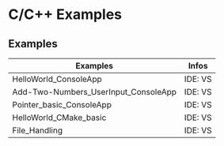 # C/C++ Examples

## Examples
| Examples                 | Infos         |
|--------------------------|---------------|
|HelloWorld_ConsoleApp     |IDE: VS        |
|Add-Two-Numbers_UserInput_ConsoleApp |IDE: VS        |
|Pointer_basic_ConsoleApp  |IDE: VS        |
|HelloWorld_CMake_basic    |IDE: VS        |
|File_Handling             |IDE: VS        |
